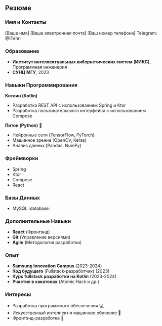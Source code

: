## Резюме 

### Имя и Контакты

[Ваше имя]
[Ваша электронная почта]
[Ваш номер телефона]
Telegram: @ITehn

### Образование

- **Институт интеллектуальных кибернетических систем (ИИКС)**, Программная инженерия
- **СУНЦ МГУ**, 2023

### Навыки Программирования

**Котлин (Kotlin)** 
- Разработка REST API с использованием Spring и Ktor
- Разработка пользовательского интерфейса с использованием Compose

**Питон (Python)** :snake:
- Нейронные сети (TensorFlow, PyTorch)
- Машинное зрение (OpenCV, Keras)
- Анализ данных (Pandas, NumPy)

### Фреймворки

- Spring 
- Ktor 
- Compose 
- React 

### Базы Данных

- MySQL :database:

### Дополнительные Навыки

- **React** (Фронтэнд)
- **Git** (Управление версиями)
- **Agile** (Методология разработки)

### Опыт

- **Samsung Innovation Campus** (2023-2024)
- **Код будущего** (Fullstack-разработчик) (2023)
- **Курс fullstack разработки на Kotlin** (2023-2024)
- **Участие в хакатонах** (Atomic Hack и др.)

### Интересы

- Разработка программного обеспечения 💻
- Искусственный интеллект и машинное обучение 🤖
- Фронтэнд-разработка 📱
